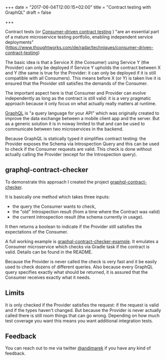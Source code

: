 +++
date = "2017-06-04T12:00:15+02:00"
title = "Contract testing with GraphQL"
draft = false

+++

Contract tests (or [Consumer-driven contract testing](https://www.martinfowler.com/articles/consumerDrivenContracts.html) ) 
"are an essential part of a mature microservice testing portfolio, enabling independent service deployments" 
(https://www.thoughtworks.com/de/radar/techniques/consumer-driven-contract-testing)

The basic idea is that a Service X (the Consumer) using Service Y (the Provider) can only be deployed if Service Y upholds the contract
between X and Y (the same is true for the Provider: it can only be deployed if it is still compatible with all Consumers). 
This means before X (or Y) is taken live it is ensured that the Provider still satisfies the demands of the Consumer. 

The important aspect here is that Consumer and Provider can evolve independently as long as the contract is still valid: it is
a very pragmatic approach because it only focus on what actually really matters at runtime.


[GraphQL](http://graphql.org) is "a query language for your API" which was originally created to improve the data exchange between a 
mobile client app and the server. But as a generic solution it is in noway limited to that and can be used to communicate between two
microservices in the backend.  

Because GraphQL is statically typed it simplifies contract testing: the Provider exposes the Schema via Introspection Query
and this can be used to check if the Consumer requests are valid. This check is done without actually calling the Provider (except for the Introspection query).


## graphql-contract-checker

To demonstrate this approach I created the project [graphql-contract-checker](https://github.com/andimarek/graphql-contract-checker).

It is basically one method which takes three inputs: 

- the query the Consumer wants to check, 
- the "old" Introspection result (from a time where the Contract was valid) 
- the current Introspection result (the schema currently in usage).

It then returns a boolean to indicate if the Provider still satisfies the expectations of the Consumer.

A full working example is [graphql-contract-checker-example](https://github.com/andimarek/graphql-contract-checker-example).
It emulates a Consumer microservice which checks via Gradle task if the contract is valid. Details can be found in the README.


Because the Provider is never called the check is very fast and it be easily used to check dozens of different queries.
Also because every GraphQL query specifies exactly what should be returned, it is assured that the Consumer receives exactly what it needs. 


## Limits

It is only checked if the Provider satisfies the request: if the request is valid and if the types haven't changed. But because the 
Provider is never actually called there is still room things that can go wrong. Depending on how much test coverage you want this means
you want additional integration tests. 


## Feedback

You can reach out to me via twitter [@andimarek](https://twitter.com/andimarek) if you have any kind of 
feedback.
